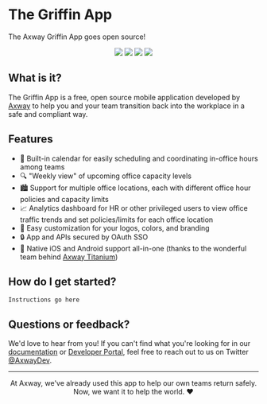 # The Griffin App
The Axway Griffin App goes open source!
<p align="center">
<a href="https://griffin-app.github.io/griffin-app-1.png"><img src="https://griffin-app.github.io/griffin-app-1-sm.png"></a>
<a href="https://griffin-app.github.io/griffin-app-2.png"><img src="https://griffin-app.github.io/griffin-app-2-sm.png"></a>
<a href="https://griffin-app.github.io/griffin-app-3.png"><img src="https://griffin-app.github.io/griffin-app-3-sm.png"></a>
<a href="https://griffin-app.github.io/griffin-app-5.png"><img src="https://griffin-app.github.io/griffin-app-5-sm.png"></a>
</p>

## What is it?
The Griffin App is a free, open source mobile application developed by [Axway](https://www.axway.com) to help you and your team transition back into the workplace in a safe and compliant way.

## Features
- 📅 Built-in calendar for easily scheduling and coordinating in-office hours among teams
- 🔍 "Weekly view" of upcoming office capacity levels
- 🏙 Support for multiple office locations, each with different office hour policies and capacity limits
- 📈 Analytics dashboard for HR or other privileged users to view office traffic trends and set policies/limits for each office location
- 🎨 Easy customization for your logos, colors, and branding
- 🔒 App and APIs secured by OAuth SSO
- 🚀 Native iOS and Android support all-in-one (thanks to the wonderful team behind [Axway Titanium](https://github.com/appcelerator/titanium_mobile))

## How do I get started?
```
Instructions go here
```

## Questions or feedback?
We'd love to hear from you! If you can't find what you're looking for in our [documentation](https://docs.axway.com/category/appdev) or [Developer Portal](https://developer.axway.com/), feel free to reach out to us on Twitter [@AxwayDev](https://twitter.com/axwaydev).

<hr />
<p align="center">At Axway, we've already used this app to help our own teams return safely. Now, we want it to help the world. ❤</p>
